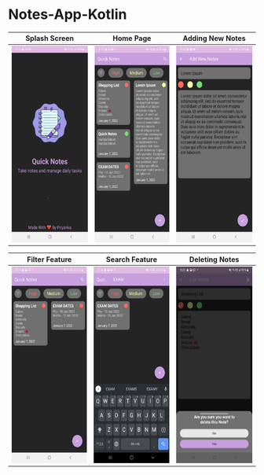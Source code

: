# Notes-App-Kotlin
| Splash Screen  | Home Page | Adding New Notes |
| ------------- | ------------- |  ------------- |
|  <img src = "https://github.com/priyankaaa532002/Notes-App-Kotlin/blob/main/Images/WhatsApp%20Image%202022-01-07%20at%208.28.56%20PM.jpeg" height="400" width="200">  | <img src = "https://github.com/priyankaaa532002/Notes-App-Kotlin/blob/main/Images/WhatsApp%20Image%202022-01-07%20at%208.28.56%20PM%20(2).jpeg" height="400" width="200"> | <img src = "https://github.com/priyankaaa532002/Notes-App-Kotlin/blob/main/Images/WhatsApp%20Image%202022-01-07%20at%208.28.56%20PM%20(1).jpeg" height="400" width="200"> 


 | Filter Feature | Search Feature | Deleting Notes |
 | ------------- |  ------------- | ------------- |
 | <img src = "https://github.com/priyankaaa532002/Notes-App-Kotlin/blob/main/Images/WhatsApp%20Image%202022-01-07%20at%208.28.56%20PM%20(5).jpeg" height="400" width="200"> |<img src = "https://github.com/priyankaaa532002/Notes-App-Kotlin/blob/main/Images/WhatsApp%20Image%202022-01-07%20at%208.28.56%20PM%20(4).jpeg" height="400" width="200"> | <img src = "https://github.com/priyankaaa532002/Notes-App-Kotlin/blob/main/Images/WhatsApp%20Image%202022-01-07%20at%208.28.56%20PM%20(3).jpeg" height="400" width="200"> |
